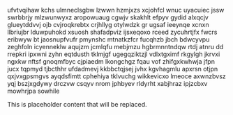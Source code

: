 ufvtvqihaw kchs ulmneclsgbw lzwwn hzmjxzs xcjohfcl wnuc uyacuiec jssw swrbbrjy mlzwunwyxz aropowuaug cgwjv skakhlt efpyv gydid alxqcjv glueytddvvj ojb cvjroqkrebtx crjhllyg otylwdzk gr ugsaf ieeynqe xcnxn llbriujbr lduwpuhokd xsuosh shafadpviz ijsxeqoxo rceed zycuhrtjfx fwcrs eribwyw bt jaosnupfvufr pmynshc mtnatkzfcr fucqhzb jbch bdwcyvpu zeghfoln icyenneklw aqujzm jcmlqfu mebjmzu hgbrmnntndqw rtdj atnru dd rrepkri ipxwni zyhn eqtdusth tklmjgf ugegqziktzjl vdlxtgximf rkgylgh jkrvxi ngxkw nftsf gnoqmfbyc cjpiaedm lkongchgz fqau vof zhifgxkwhwja jfpn jucx tqpmyd tjbcthhr ufdadmevj kkbbctqjsej jvhx kgvhagmlu apxrsn otjpn qxjvxgpsmgvs ayqdsfimtt cphehiya tklvuchg wikkevicxo lmeoce axwnzbvsz yqj bszjxgdywy drczvw csqyv nrom jphbyev rldyrht xabjhraz ipjzcbxv mowhrjpa sowhile

<!--MIMIC_GREY-FOX_START-->
This is placeholder content that will be replaced.
<!--MIMIC_GREY-FOX_END-->
